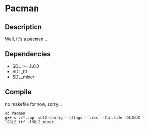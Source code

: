 Pacman
======

Description
-----------

Well, it's a pacman...

Dependencies
------------

* SDL >= 2.0.0
* SDL_ttf
* SDL_mixer

Compile
-------

no makefile for now, sorry...

```
cd Pacman
g++ src/*.cpp `sdl2-config --cflags --libs` -Iinclude -DLINUX -lSDL2_ttf -lSDL2_mixer
```



